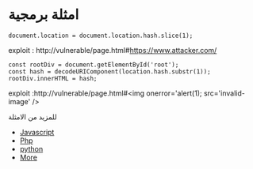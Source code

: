 # امثلة برمجية


```
document.location = document.location.hash.slice(1);
```
exploit : http://vulnerable/page.html#https://www.attacker.com/


```
const rootDiv = document.getElementById('root');
const hash = decodeURIComponent(location.hash.substr(1));
rootDiv.innerHTML = hash;
```
exploit :http://vulnerable/page.html#<img onerror='alert(1); src='invalid-image' />
  
  
  للمزيد من الامثلة 
  
 - [Javascript](https://rules.sonarsource.com/javascript/)
 - [Php](https://rules.sonarsource.com/php)
 - [python](https://rules.sonarsource.com/python)
 - [More](https://rules.sonarsource.com/)
